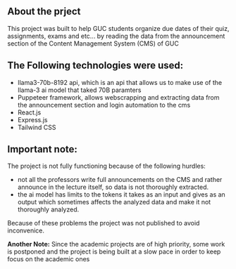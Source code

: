 ## About the prject
This project was built to help GUC students organize due dates of their quiz, assignments, exams and etc... by reading the data from the announcement section of the Content Management System (CMS) of GUC

## The Following technologies were used:
 - llama3-70b-8192 api, which is an api that allows us to make use of the llama-3  ai model that taked 70B paramters
 - Puppeteer framework, allows webscrapping and extracting data from the announcement section and login automation to the cms
 - React.js
 - Express.js
 - Tailwind CSS

##  Important note:
The project is not fully functioning because of the following hurdles:
  - not all the professors write full announcements on the CMS and rather announce in the lecture itself, so data is not thoroughly extracted.
  - the ai model has limits to the tokens it takes as an input and gives as an output which sometimes affects the analyzed data and make it not thoroughly analyzed.
    
Because of these problems the project was not published to avoid inconvenice. 

**Another Note:** Since the academic projects are of high priority, some work is postponed and the project is being built at a slow pace in order to keep focus on the academic ones